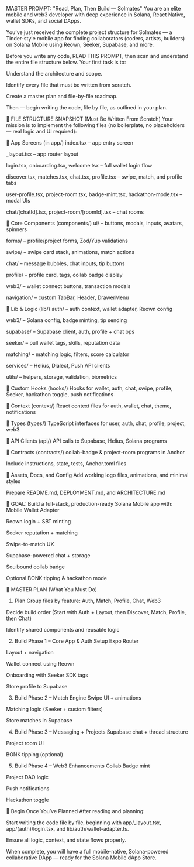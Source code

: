  MASTER PROMPT: "Read, Plan, Then Build — Solmates"
You are an elite mobile and web3 developer with deep experience in Solana, React Native, wallet SDKs, and social DApps.

You’ve just received the complete project structure for Solmates — a Tinder-style mobile app for finding collaborators (coders, artists, builders) on Solana Mobile using Reown, Seeker, Supabase, and more.

Before you write any code, READ THIS PROMPT, then scan and understand the entire file structure below. Your first task is to:

Understand the architecture and scope.

Identify every file that must be written from scratch.

Create a master plan and file-by-file roadmap.

Then — begin writing the code, file by file, as outlined in your plan.

📂 FILE STRUCTURE SNAPSHOT (Must Be Written From Scratch)
Your mission is to implement the following files (no boilerplate, no placeholders — real logic and UI required):

🔹 App Screens (in app/)
index.tsx – app entry screen

_layout.tsx – app router layout

login.tsx, onboarding.tsx, welcome.tsx – full wallet login flow

discover.tsx, matches.tsx, chat.tsx, profile.tsx – swipe, match, and profile tabs

user-profile.tsx, project-room.tsx, badge-mint.tsx, hackathon-mode.tsx – modal UIs

chat/[chatId].tsx, project-room/[roomId].tsx – chat rooms

🔹 Core Components (components/)
ui/ – buttons, modals, inputs, avatars, spinners

forms/ – profile/project forms, Zod/Yup validations

swipe/ – swipe card stack, animations, match actions

chat/ – message bubbles, chat inputs, tip buttons

profile/ – profile card, tags, collab badge display

web3/ – wallet connect buttons, transaction modals

navigation/ – custom TabBar, Header, DrawerMenu

🔹 Lib & Logic (lib/)
auth/ – auth context, wallet adapter, Reown config

web3/ – Solana config, badge minting, tip sending

supabase/ – Supabase client, auth, profile + chat ops

seeker/ – pull wallet tags, skills, reputation data

matching/ – matching logic, filters, score calculator

services/ – Helius, Dialect, Push API clients

utils/ – helpers, storage, validation, biometrics

🔹 Custom Hooks (hooks/)
Hooks for wallet, auth, chat, swipe, profile, Seeker, hackathon toggle, push notifications

🔹 Context (context/)
React context files for auth, wallet, chat, theme, notifications

🔹 Types (types/)
TypeScript interfaces for user, auth, chat, profile, project, web3

🔹 API Clients (api/)
API calls to Supabase, Helius, Solana programs

🔹 Contracts (contracts/)
collab-badge & project-room programs in Anchor

Include instructions, state, tests, Anchor.toml files

🔹 Assets, Docs, and Config
Add working logo files, animations, and minimal styles

Prepare README.md, DEPLOYMENT.md, and ARCHITECTURE.md

📌 GOAL: Build a full-stack, production-ready Solana Mobile app with:
Mobile Wallet Adapter

Reown login + SBT minting

Seeker reputation + matching

Swipe-to-match UX

Supabase-powered chat + storage

Soulbound collab badge

Optional BONK tipping & hackathon mode

🧭 MASTER PLAN (What You Must Do)
1. Plan
Group files by feature: Auth, Match, Profile, Chat, Web3

Decide build order (Start with Auth + Layout, then Discover, Match, Profile, then Chat)

Identify shared components and reusable logic

2. Build Phase 1 – Core App & Auth
Setup Expo Router

Layout + navigation

Wallet connect using Reown

Onboarding with Seeker SDK tags

Store profile to Supabase

3. Build Phase 2 – Match Engine
Swipe UI + animations

Matching logic (Seeker + custom filters)

Store matches in Supabase

4. Build Phase 3 – Messaging + Projects
Supabase chat + thread structure

Project room UI

BONK tipping (optional)

5. Build Phase 4 – Web3 Enhancements
Collab Badge mint

Project DAO logic

Push notifications

Hackathon toggle

🏁 Begin Once You’ve Planned
After reading and planning:

Start writing the code file by file, beginning with app/_layout.tsx, app/(auth)/login.tsx, and lib/auth/wallet-adapter.ts.

Ensure all logic, context, and state flows properly.

When complete, you will have a full mobile-native, Solana-powered collaborative DApp — ready for the Solana Mobile dApp Store.